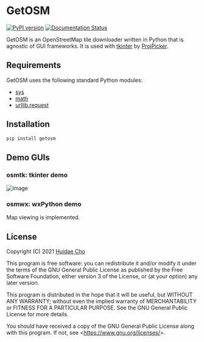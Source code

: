 # GetOSM

[![PyPI version](https://badge.fury.io/py/getosm.svg)](https://badge.fury.io/py/getosm)
[![Documentation Status](https://readthedocs.org/projects/getosm/badge/?version=latest)](https://getosm.readthedocs.io/en/latest/?badge=latest)

GetOSM is an OpenStreetMap tile downloader written in Python that is agnostic of
GUI frameworks. It is used with
[tkinter](https://docs.python.org/3/library/tkinter.html) by
[ProjPicker](https://github.com/HuidaeCho/projpicker).

## Requirements

GetOSM uses the following standard Python modules:
* [sys](https://docs.python.org/3/library/sys.html)
* [math](https://docs.python.org/3/library/math.html)
* [urllib.request](https://docs.python.org/3/library/urllib.request.html)

## Installation

```bash
pip install getosm
```

## Demo GUIs

### osmtk: tkinter demo

![image](https://user-images.githubusercontent.com/7456117/126282231-34260f42-316d-4da9-9f0a-b95832f48d85.png)

### osmwx: wxPython demo

Map viewing is implemented.

## License

Copyright (C) 2021 [Huidae Cho](https://idea.isnew.info/)

This program is free software: you can redistribute it and/or modify
it under the terms of the GNU General Public License as published by
the Free Software Foundation, either version 3 of the License, or
(at your option) any later version.

This program is distributed in the hope that it will be useful,
but WITHOUT ANY WARRANTY; without even the implied warranty of
MERCHANTABILITY or FITNESS FOR A PARTICULAR PURPOSE.  See the
GNU General Public License for more details.

You should have received a copy of the GNU General Public License
along with this program.  If not, see <<https://www.gnu.org/licenses/>>.
